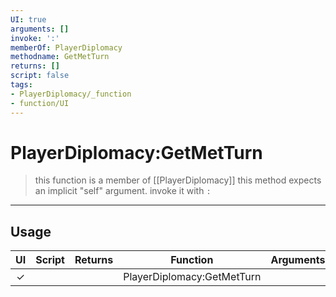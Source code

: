 ```yaml
---
UI: true
arguments: []
invoke: ':'
memberOf: PlayerDiplomacy
methodname: GetMetTurn
returns: []
script: false
tags:
- PlayerDiplomacy/_function
- function/UI
---
```

# PlayerDiplomacy:GetMetTurn
> this function is a member of [[PlayerDiplomacy]]
> this method expects an implicit "self" argument. invoke it with `:`
-----
## Usage
|  UI | Script | Returns | Function | Arguments |
|:---:|:------:|-------:|:--------:|:---------|
|✓| ||PlayerDiplomacy:GetMetTurn||
